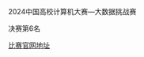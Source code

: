 
2024中国高校计算机大赛—大数据挑战赛 

决赛第6名

[比赛官网地址](https://www.heywhale.com/home/competition/6662bf9a8d6c97c5d0c6bb10)
